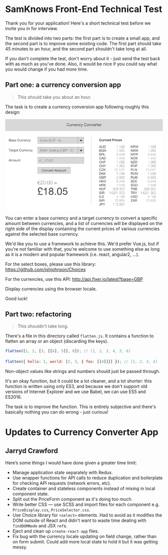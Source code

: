 # SamKnows Front-End Technical Test

Thank you for your application! Here's a short technical test before we invite
you in for interview.

The test is divided into two parts: the first part is to create a small app,
and the second part is to improve some existing code. The first part should
take 45 minutes to an hour, and the second part shouldn't take long at all.

If you don't complete the test, don't worry about it - just send the test back
with as much as you've done. Also, it would be nice if you could say what you
would change if you had more time.

## Part one: a currency conversion app

> This should take you about an hour.

The task is to create a currency conversion app following roughly this design:

![](./currency-convertor.png)

You can enter a base currency and a target currency to convert a specific
amount between currencies, and a list of currencies will be displayed on the
right side of the display containing the current prices of various currencies
against the selected base currency.

We'd like you to use a framework to achieve this. We'd prefer Vue.js, but if
you're not familiar with that, you're welcome to use something else as long as
it is a modern and popular framework (i.e. react, angular2, ...).

For the select boxes, please use this library: https://github.com/jshjohnson/Choices

For the currencies, use this API: http://api.fixer.io/latest?base=GBP

Display currencies using the browser locale.

Good luck!

## Part two: refactoring

> This shouldn't take long.

There's a file in this directory called `flatten.js`. It contains a function to
flatten an array or an object (discarding the keys).

```js
flatten([1, 2, [3, [[4], 5]], 6]); // [1, 2, 3, 4, 5, 6]

flatten({ hello: 1, world: [2, 3, { foo: [[4]]}] }); // [1, 2, 3, 4]
```

Non-object values like strings and numbers should just be passed through.

It's an okay function, but it could be a lot cleaner, and a lot shorter: this
function is written using only ES3, and because we don't support old versions
of Internet Explorer and we use Babel, we can use ES5 and ES2016.

The task is to improve the function. This is entirely subjective and there's
basically nothing you can do wrong - just curious!


# Updates to Currency Converter App
## Jarryd Crawford

Here&rsquo;s some things I would have done given a greater time limit:

- Manage application state separately with Redux.
- Use wrapper functions for API calls to reduce duplication and boilerplate for checking API requests (network errors, etc).
- Create container and stateless components instead of mixing in local component state.
- Split out the PriceForm component as it's doing too much.
- Write better CSS — use SCSS and import files for each component e.g. `PriceDisplay.css`, `PriceSelector.css`.
- Use Choice library for `<select>` elements. Had to avoid as it modifies the DOM outside of React and didn't want to waste time dealing with `findDOMNode` and JSX `ref`s.
- Eject and clean up `create-react-app` files.
- Fix bug with the currency locale updating on field change, rather than on form submit. Could add more local state to hold it but it was getting messy.

